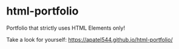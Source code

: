 # html-portfolio
Portfolio that strictly uses HTML Elements only!

Take a look for yourself: https://apatel544.github.io/html-portfolio/

